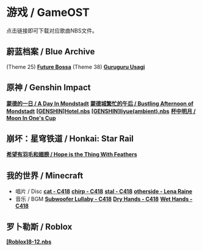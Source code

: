 # 游戏 / GameOST
点击链接即可下载对应歌曲NBS文件。
## 蔚蓝档案 / Blue Archive
(Theme 25) <a href="../forked_lib/NyaaNBS/nbs.handcrafted/GameOST/[BA][OST15]FutureBossa.nbs" download>**Future Bossa**</a>
(Theme 38) <a href="../forked_lib/NyaaNBS/nbs.handcrafted/GameOST/[BA][OST38]GururuUsagi.nbs" download>**Guruguru Usagi**</a>

## 原神 / Genshin Impact
<a href="../forked_lib/NyaaNBS/nbs.handcrafted/GameOST/[GENSHIN]DayInMonstat" download>**蒙德的一日 / A Day In Mondstadt**</a>
<a href="../forked_lib/NyaaNBS/nbs.handcrafted/GameOST/[GENSHIN]BusyDayInMonstat" download>**蒙德城繁忙的午后 / Bustling Afternoon of Mondstadt**</a>
<a href="../forked_lib/NyaaNBS/nbs.handcrafted/GameOST/[GENSHIN]Hotel.nbs" download>**[GENSHIN]Hotel.nbs**</a>
<a href="../forked_lib/NyaaNBS/nbs.handcrafted/GameOST/[GENSHIN]liyue(ambient).nbs" download>**[GENSHIN]liyue(ambient).nbs**</a>
<a href="../forked_lib/NyaaNBS/nbs.handcrafted/GameOST/[GENSHIN]MoonInOnesCup.nbs" download>**杯中明月 / Moon In One's Cup**</a>

## 崩坏：星穹铁道 / Honkai: Star Rail
<a href="../forked_lib/NyaaNBS/nbs.handcrafted/GameOST/[HonkaiStarRail]HopeIsTheThingWithFeathers.nbs" download>**希望有羽毛和翅膀 / Hope is the Thing With Feathers**</a>

## 我的世界 / Minecraft
- 唱片 / Disc
<a href="../forked_lib/NyaaNBS/nbs.handcrafted/GameOST/[MC][C418]cat.nbs" download>**cat - C418**</a>
<a href="../forked_lib/NyaaNBS/nbs.handcrafted/GameOST/[MC][C418]Chirp.nbs" download>**chirp - C418**</a>
<a href="../forked_lib/NyaaNBS/nbs.handcrafted/GameOST/[MC][C418]Stal.nbs" download>**stal - C418**</a>
<a href="../forked_lib/NyaaNBS/nbs.handcrafted/GameOST/[MC]OtherSide" download>**otherside - 	Lena Raine**</a>
- 音乐 / BGM
<a href="../forked_lib/NyaaNBS/nbs.handcrafted/GameOST/[MC][C418]Subwoofer Lullaby.nbs" download>**Subwoofer Lullaby - C418**</a>
<a href="../forked_lib/NyaaNBS/nbs.handcrafted/GameOST/[MC][C418]DryHands.nbs" download>**Dry Hands - C418**</a>
<a href="../forked_lib/NyaaNBS/nbs.handcrafted/GameOST/[MC][C418]WetHand.nbs" download>**Wet Hands - C418**</a>

## 罗卜勒斯 / Roblox
<a href="../forked_lib/NyaaNBS/nbs.handcrafted/GameOST/[Roblox]8-12.nbs" download>**[Roblox]8-12.nbs**</a>
